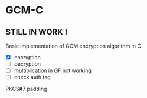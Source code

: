 # GCM-C
## STILL IN WORK !
Basic implementation of GCM encryption algorithm in C 

- [x] encryption
- [ ] decryption
- [ ] multiplication in GF not working
- [ ] check auth tag

PKCS#7 padding
